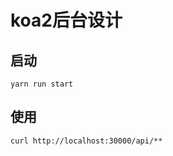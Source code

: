 # koa2后台设计

## 启动

```shell
yarn run start
```

## 使用

```shell
curl http://localhost:30000/api/**
```
